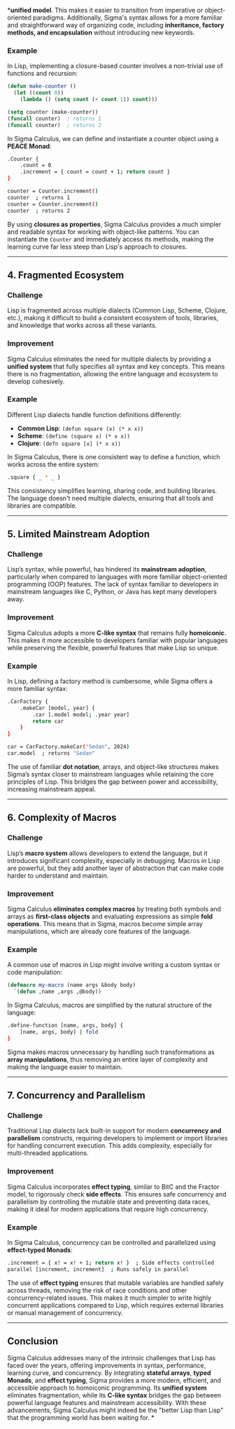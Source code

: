 ***unified model**. This makes it easier to transition from imperative or object-oriented paradigms. Additionally, Sigma's syntax allows for a more familiar and straightforward way of organizing code, including **inheritance, factory methods, and encapsulation** without introducing new keywords.

### Example

In Lisp, implementing a closure-based counter involves a non-trivial use of functions and recursion:

```lisp
(defun make-counter ()
  (let ((count 0))
    (lambda () (setq count (+ count 1)) count)))

(setq counter (make-counter))
(funcall counter)  ; returns 1
(funcall counter)  ; returns 2
```

In Sigma Calculus, we can define and instantiate a counter object using a **PEACE Monad**:

```sh
.Counter {
    .count = 0
    .increment = { count = count + 1; return count }
}

counter = Counter.increment()
counter  ; returns 1
counter = Counter.increment()
counter  ; returns 2
```

By using **closures as properties**, Sigma Calculus provides a much simpler and readable syntax for working with object-like patterns. You can instantiate the `Counter` and immediately access its methods, making the learning curve far less steep than Lisp's approach to closures.

---

## 4. Fragmented Ecosystem

### Challenge

Lisp is fragmented across multiple dialects (Common Lisp, Scheme, Clojure, etc.), making it difficult to build a consistent ecosystem of tools, libraries, and knowledge that works across all these variants.

### Improvement

Sigma Calculus eliminates the need for multiple dialects by providing a **unified system** that fully specifies all syntax and key concepts. This means there is no fragmentation, allowing the entire language and ecosystem to develop cohesively.

### Example

Different Lisp dialects handle function definitions differently:

- **Common Lisp**: `(defun square (x) (* x x))`
- **Scheme**: `(define (square x) (* x x))`
- **Clojure**: `(defn square [x] (* x x))`

In Sigma Calculus, there is one consistent way to define a function, which works across the entire system:

```sh
.square { _ * _ }
```

This consistency simplifies learning, sharing code, and building libraries. The language doesn't need multiple dialects, ensuring that all tools and libraries are compatible.

---

## 5. Limited Mainstream Adoption

### Challenge

Lisp’s syntax, while powerful, has hindered its **mainstream adoption**, particularly when compared to languages with more familiar object-oriented programming (OOP) features. The lack of syntax familiar to developers in mainstream languages like C, Python, or Java has kept many developers away.

### Improvement

Sigma Calculus adopts a more **C-like syntax** that remains fully **homoiconic**. This makes it more accessible to developers familiar with popular languages while preserving the flexible, powerful features that make Lisp so unique.

### Example

In Lisp, defining a factory method is cumbersome, while Sigma offers a more familiar syntax:

```sh
.CarFactory {
    .makeCar [model, year] {
        .car [.model model; .year year]
        return car
    }
}

car = CarFactory.makeCar("Sedan", 2024)
car.model  ; returns "Sedan"
```

The use of familiar **dot notation**, arrays, and object-like structures makes Sigma’s syntax closer to mainstream languages while retaining the core principles of Lisp. This bridges the gap between power and accessibility, increasing mainstream appeal.

---

## 6. Complexity of Macros

### Challenge

Lisp’s **macro system** allows developers to extend the language, but it introduces significant complexity, especially in debugging. Macros in Lisp are powerful, but they add another layer of abstraction that can make code harder to understand and maintain.

### Improvement

Sigma Calculus **eliminates complex macros** by treating both symbols and arrays as **first-class objects** and evaluating expressions as simple **fold operations**. This means that in Sigma, macros become simple array manipulations, which are already core features of the language.

### Example

A common use of macros in Lisp might involve writing a custom syntax or code manipulation:

```lisp
(defmacro my-macro (name args &body body)
  `(defun ,name ,args ,@body))
```

In Sigma Calculus, macros are simplified by the natural structure of the language:

```sh
.define-function [name, args, body] {
    [name, args, body] | fold
}
```

Sigma makes macros unnecessary by handling such transformations as **array manipulations**, thus removing an entire layer of complexity and making the language easier to maintain.

---

## 7. Concurrency and Parallelism

### Challenge

Traditional Lisp dialects lack built-in support for modern **concurrency and parallelism** constructs, requiring developers to implement or import libraries for handling concurrent execution. This adds complexity, especially for multi-threaded applications.

### Improvement

Sigma Calculus incorporates **effect typing**, similar to BitC and the Fractor model, to rigorously check **side effects**. This ensures safe concurrency and parallelism by controlling the mutable state and preventing data races, making it ideal for modern applications that require high concurrency.

### Example

In Sigma Calculus, concurrency can be controlled and parallelized using **effect-typed Monads**:

```sh
.increment = { x! = x! + 1; return x! }  ; Side effects controlled
parallel [increment, increment]  ; Runs safely in parallel
```

The use of **effect typing** ensures that mutable variables are handled safely across threads, removing the risk of race conditions and other concurrency-related issues. This makes it much simpler to write highly concurrent applications compared to Lisp, which requires external libraries or manual management of concurrency.

---

## Conclusion

Sigma Calculus addresses many of the intrinsic challenges that Lisp has faced over the years, offering improvements in syntax, performance, learning curve, and concurrency. By integrating **stateful arrays**, **typed Monads**, and **effect typing**, Sigma provides a more modern, efficient, and accessible approach to homoiconic programming. Its **unified system** eliminates fragmentation, while its **C-like syntax** bridges the gap between powerful language features and mainstream accessibility. With these advancements, Sigma Calculus might indeed be the "better Lisp than Lisp" that the programming world has been waiting for.
*